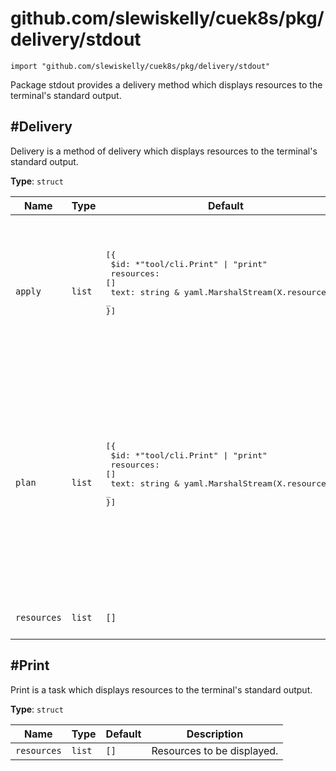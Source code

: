# github.com/slewiskelly/cuek8s/pkg/delivery/stdout

```cue
import "github.com/slewiskelly/cuek8s/pkg/delivery/stdout"
```

Package stdout provides a delivery method which displays resources to the
terminal's standard output.

## #Delivery

Delivery is a method of delivery which displays resources to the
terminal's standard output.

**Type**: `struct`

|Name|Type|Default|Description|
|----|----|-------|-----------|
|`apply`|`list`|<pre>[{<br/>	$id: *"tool/cli.Print" \| "print"<br/>	resources: []<br/>	text: string & yaml.MarshalStream(X.resources) & _<br/>}]<pre/>|Set of tasks which will actually deliver the resources.<br/><br/>Tasks are executed in the same order as they are defined.|
|`plan`|`list`|<pre>[{<br/>	$id: *"tool/cli.Print" \| "print"<br/>	resources: []<br/>	text: string & yaml.MarshalStream(X.resources) & _<br/>}]<pre/>|Set of tasks which will plan how the resources will be delivered,<br/>without actually delivering them.<br/><br/>Tasks are executed in the same order as they are defined.|
|`resources`|`list`|`[]`|Resources to be delivered.|


## #Print

Print is a task which displays resources to the terminal's standard output.

**Type**: `struct`

|Name|Type|Default|Description|
|----|----|-------|-----------|
|`resources`|`list`|`[]`|Resources to be displayed.|


